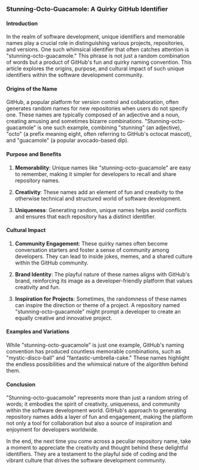 ### Stunning-Octo-Guacamole: A Quirky GitHub Identifier

#### Introduction

In the realm of software development, unique identifiers and memorable names play a crucial role in distinguishing various projects, repositories, and versions. One such whimsical identifier that often catches attention is "stunning-octo-guacamole." This phrase is not just a random combination of words but a product of GitHub's fun and quirky naming convention. This article explores the origins, purpose, and cultural impact of such unique identifiers within the software development community.

#### Origins of the Name

GitHub, a popular platform for version control and collaboration, often generates random names for new repositories when users do not specify one. These names are typically composed of an adjective and a noun, creating amusing and sometimes bizarre combinations. "Stunning-octo-guacamole" is one such example, combining "stunning" (an adjective), "octo" (a prefix meaning eight, often referring to GitHub's octocat mascot), and "guacamole" (a popular avocado-based dip).

#### Purpose and Benefits

1. **Memorability**: Unique names like "stunning-octo-guacamole" are easy to remember, making it simpler for developers to recall and share repository names.
   
2. **Creativity**: These names add an element of fun and creativity to the otherwise technical and structured world of software development.

3. **Uniqueness**: Generating random, unique names helps avoid conflicts and ensures that each repository has a distinct identifier.

#### Cultural Impact

1. **Community Engagement**: These quirky names often become conversation starters and foster a sense of community among developers. They can lead to inside jokes, memes, and a shared culture within the GitHub community.

2. **Brand Identity**: The playful nature of these names aligns with GitHub's brand, reinforcing its image as a developer-friendly platform that values creativity and fun.

3. **Inspiration for Projects**: Sometimes, the randomness of these names can inspire the direction or theme of a project. A repository named "stunning-octo-guacamole" might prompt a developer to create an equally creative and innovative project.

#### Examples and Variations

While "stunning-octo-guacamole" is just one example, GitHub's naming convention has produced countless memorable combinations, such as "mystic-disco-ball" and "fantastic-umbrella-cake." These names highlight the endless possibilities and the whimsical nature of the algorithm behind them.

#### Conclusion

"Stunning-octo-guacamole" represents more than just a random string of words; it embodies the spirit of creativity, uniqueness, and community within the software development world. GitHub's approach to generating repository names adds a layer of fun and engagement, making the platform not only a tool for collaboration but also a source of inspiration and enjoyment for developers worldwide.

In the end, the next time you come across a peculiar repository name, take a moment to appreciate the creativity and thought behind these delightful identifiers. They are a testament to the playful side of coding and the vibrant culture that drives the software development community.
